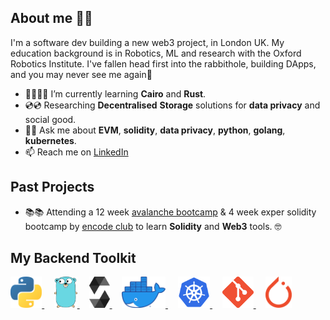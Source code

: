 ## About me 👨‍🚀
I'm a software dev building a new web3 project, in London UK. My education background is in Robotics, ML and research with the Oxford Robotics Institute. I've fallen head first into the rabbithole, building DApps, and you may never see me again🚀 

- 🌱👨🏻‍🎓 I’m currently learning **Cairo** and **Rust**.
- 💿💿 Researching **Decentralised** **Storage** solutions for **data privacy** and social good. 
- 💬💬 Ask me about **EVM**, **solidity**, **data privacy**, **python**, **golang**, **kubernetes**. 
-  📫 Reach me on [LinkedIn](https://www.linkedin.com/in/chrisjamesparsons/)
<!-- - 💸😭 Resisting the urge to do a PhD in AI or Robotics -->

## Past Projects
 * 📚📚 Attending a 12 week [avalanche bootcamp](https://www.encode.club/avalanche-bootcamp) & 4 week exper solidity bootcamp by [encode club](https://www.encode.club) to learn **Solidity** and **Web3** tools. 🤓

## My Backend Toolkit
<!-- [![Go](https://github.com/martinloesethjensen/martinloesethjensen/raw/master/img/ethereum_logo.png)](https://golang.org/)
[![Solidity](https://github.com/martinloesethjensen/martinloesethjensen/raw/master/img/solidity_logo.png)](https://soliditylang.org/) -->

<a href="https://www.python.org"> 
  <img src="images/python-logo.svg" alt="python" style="height:50px;"/>
</a>
&nbsp &nbsp
<a href="https://golang.org/"> 
  <img src="images/go-logo.png" alt="Golang" style="height:50px;"/>
</a>
&nbsp &nbsp
<a href="https://soliditylang.org/"> 
  <img src="images/solidity-logo.png" alt="Solidity" style="height:50px;"/>
</a>
&nbsp &nbsp
<a href="https://www.docker.com"> 
  <img src="images/docker-logo.png" alt="docker" style="height:50px;"/>
</a>
&nbsp &nbsp
<a href="https://kubernetes.io"> 
  <img src="images/kubernetes-logo.png" alt="kubernetes" style="height:50px;"/>
</a>
&nbsp &nbsp
<a href="https://git-scm.com"> 
  <img src="images/git-logo.png" alt="git" style="height:50px;"/>
</a>
&nbsp &nbsp
<a href="https://pytorch.org"> 
  <img src="images/pytorch-logo.svg" alt="git" style="height:50px"/>
</a>

<!---
chrispduck/chrispduck is a ✨ special ✨ repository because its `README.md` (this file) appears on your GitHub profile.
You can click the Preview link to take a look at your changes.
--->
